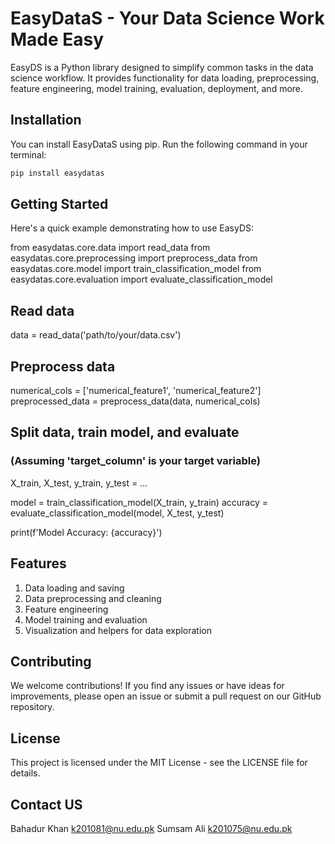 # EasyDataS - Your Data Science Work Made Easy

EasyDS is a Python library designed to simplify common tasks in the data science workflow. It provides functionality for data loading, preprocessing, feature engineering, model training, evaluation, deployment, and more.

## Installation

You can install EasyDataS using pip. Run the following command in your terminal:

```bash
pip install easydatas
```

## Getting Started

Here's a quick example demonstrating how to use EasyDS:

from easydatas.core.data import read_data
from easydatas.core.preprocessing import preprocess_data
from easydatas.core.model import train_classification_model
from easydatas.core.evaluation import evaluate_classification_model

## Read data

data = read_data('path/to/your/data.csv')

## Preprocess data

numerical_cols = ['numerical_feature1', 'numerical_feature2']
preprocessed_data = preprocess_data(data, numerical_cols)

## Split data, train model, and evaluate

### (Assuming 'target_column' is your target variable)

X_train, X_test, y_train, y_test = ...

model = train_classification_model(X_train, y_train)
accuracy = evaluate_classification_model(model, X_test, y_test)

print(f'Model Accuracy: {accuracy}')

## Features

1. Data loading and saving
2. Data preprocessing and cleaning
3. Feature engineering
4. Model training and evaluation
5. Visualization and helpers for data exploration

## Contributing

We welcome contributions! If you find any issues or have ideas for improvements, please open an issue or submit a pull request on our GitHub repository.

## License

This project is licensed under the MIT License - see the LICENSE file for details.

## Contact US

Bahadur Khan k201081@nu.edu.pk
Sumsam Ali k201075@nu.edu.pk
